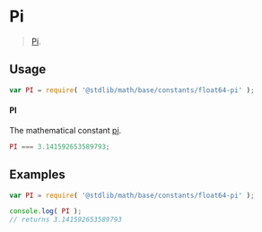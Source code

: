 Pi
===
> [Pi][pi].


<!-- <usage> -->
## Usage

``` javascript
var PI = require( '@stdlib/math/base/constants/float64-pi' );
```

#### PI

The mathematical constant [pi][pi].

``` javascript
PI === 3.141592653589793;
```
<!-- </usage> -->


<!-- <examples> -->
## Examples

``` javascript
var PI = require( '@stdlib/math/base/constants/float64-pi' );

console.log( PI );
// returns 3.141592653589793
```
<!-- </examples> -->


<!-- <links> -->
[pi]: https://en.wikipedia.org/wiki/Pi
<!-- </links> -->
